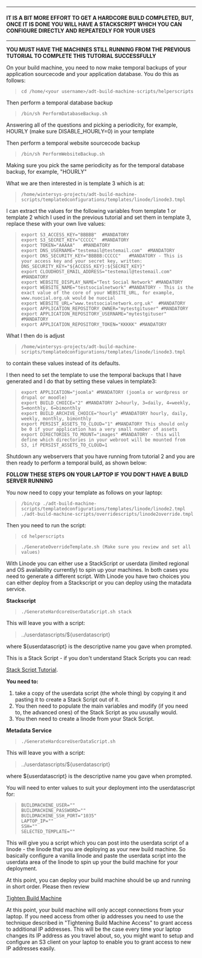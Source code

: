 ----------------------
#### IT IS A BIT MORE EFFORT TO GET A HARDCORE BUILD COMPLETED, BUT, ONCE IT IS DONE YOU WILL HAVE A STACKSCRIPT WHICH YOU CAN CONFIGURE DIRECTLY AND REPEATEDLY FOR YOUR USES
----------------------   

**YOU MUST HAVE THE MACHINES STILL RUNNING FROM THE PREVIOUS TUTORIAL TO COMPLETE THIS TUTORIAL SUCCESSFULLY**

On your build machine, you need to now make temporal backups of your application sourcecode and your application database.
You do this as follows:

>     cd /home/<your username>/adt-build-machine-scripts/helperscripts

Then perform a temporal database backup
  
>     /bin/sh PerformDatabaseBackup.sh
 
Answering all of the questions and picking a periodicity, for example, HOURLY (make sure DISABLE_HOURLY=0) in your template
  
Then perform a temporal website sourcecode backup
  
>     /bin/sh PerformWebsiteBackup.sh
  
Making sure you pick the same periodicity as for the temporal database backup, for example, "HOURLY"
  
What we are then interested in is template 3 which is at:
  
>     /home/wintersys-projects/adt-build-machine-scripts/templatedconfigurations/templates/linode/linode3.tmpl
  
I can extract the values for the following variables from template 1 or template 2 which I used in the previous tutorial and set them in template 3, replace these with your own live values:

>     export S3_ACCESS_KEY="BBBBB"  #MANDATORY
>     export S3_SECRET_KEY="CCCCC"  #MANDATORY
>     export TOKEN="AAAAA"   #MANDATORY
>     export DNS_USERNAME="testemail@testemail.com"  #MANDATORY
>     export DNS_SECURITY_KEY="BBBBB:CCCCC"   #MANDATORY - This is your access key and your secret key, written: DNS_SECURITY_KEY="${ACCESS_KEY}:${SECRET_KEY}"
>     export CLOUDHOST_EMAIL_ADDRESS="testemail@testemail.com" #MANDATORY
>     export WEBSITE_DISPLAY_NAME="Test Social Network" #MANDATORY
>     export WEBSITE_NAME="testsocialnetwork" #MANDATORY - This is the exact value of the core of your WEBSITE_URL, for example, www.nuocial.org.uk would be nuocial
>     export WEBSITE_URL="www.testsocialnetwork.org.uk"  #MANDATORY
>     export APPLICATION_REPOSITORY_OWNER="mytestgituser" #MANDATORY
>     export APPLICATION_REPOSITORY_USERNAME="mytestgituser" #MANDATORY
>     export APPLICATION_REPOSITORY_TOKEN="KKKKK" #MANDATORY
  
What I then do is adjust  

>     /home/wintersys-projects/adt-build-machine-scripts/templatedconfigurations/templates/linode/linode3.tmpl  
  
to contain these values instead of its defaults.
  
I then need to set the template to use the temporal backups that I have generated and I do that by setting these values in template3:
  
>     export APPLICATION="joomla" #MANDATORY (joomla or wordpress or drupal or moodle)
>     export BUILD_CHOICE="2" #MANDATORY 2=hourly, 3=daily, 4=weekly, 5=monthly, 6=bimonthly
>     export BUILD_ARCHIVE_CHOICE="hourly" #MANDATORY hourly, daily, weekly, monthly, bimonthly
>     export PERSIST_ASSETS_TO_CLOUD="1" #MANDATORY This should only be 0 if your application has a very small number of assets
>     export DIRECTORIES_TO_MOUNT="images" #MANDATORY - this will define which directories in your webroot will be mounted from S3, if PERSIST_ASSETS_TO_CLOUD=1
  
Shutdown any webservers that you have running from tutorial 2 and you are then ready to perform a temporal build, as shown below:
  
**FOLLOW THESE STEPS ON YOUR LAPTOP IF YOU DON'T HAVE A BUILD SERVER RUNNING**

You now need to copy your template as follows on your laptop:  

>     /bin/cp ./adt-build-machine-scripts/templatedconfigurations/templates/linode/linode2.tmpl ./adt-build-machine-scripts/overridescripts/linode2override.tmpl  

Then you need to run the script:

>     cd helperscripts

>     ./GenerateOverrideTemplate.sh (Make sure you review and set all values)

With Linode you can either use a StackScript or userdata (limited regional and OS availability currently) to spin up your machines. In both cases you need to generate a different script. With Linode you have two choices you can either deploy from a Stackscript or you can deploy using the matadata service. 

**Stackscript**

>     ./GenerateHardcoreUserDataScript.sh stack

This will leave you with a script:

>    ../userdatascripts/${userdatascript}   

where ${userdatascript} is the descriptive name you gave when prompted.  

This is a Stack Script - if you don't understand Stack Scripts you can read:  

[Stack Script Tutorial](https://www.linode.com/docs/guides/writing-scripts-for-use-with-linode-stackscripts-a-tutorial/).  

**You need to:**  

1. take a copy of the userdata script (the whole thing) by copying it and pasting it to create a Stack Script out of it. 
2. You then need to populate the main variables and modify (if you need to, the advanced ones) of the Stack Script as you ususally would. 
3. You then need to create a linode from your Stack Script.

**Metadata Service**

>     ./GenerateHardcoreUserDataScript.sh 

This will leave you with a script:

>    ../userdatascripts/${userdatascript}   

where ${userdatascript} is the descriptive name you gave when prompted.  

You will need to enter values to suit your deployment into the userdatascript for:

>     BUILDMACHINE_USER=""
>     BUILDMACHINE_PASSWORD=""
>     BUILDMACHINE_SSH_PORT="1035"
>     LAPTOP_IP=""
>     SSH=""
>     SELECTED_TEMPLATE=""

This will give you a script which you can post into the userdata script of a linode - the linode that you are deploying as your new build machine. So basically configure a vanilla linode and paste the userdata script into the userdata area of the linode to spin up your the build machine for your deployment.

At this point, you can deploy your build machine should be up and running in short order. Please then review 
  
[Tighten Build Machine](../../../doco/AgileToolkitDeployment/TightenBuildMachineAccess.md) 
 
At this point, your build machine will only accept connections from your laptop. If you need access from other ip addresses you need to use the technique described in "Tightening Build Machine Access" to grant access to additional IP addresses. This will be the case every time your laptop changes its IP address as you travel about, so, you might want to setup and configure an S3 client on your laptop to enable you to grant access to new IP addresses easily. 
  
